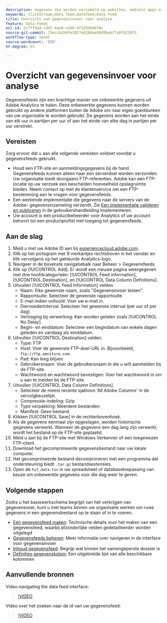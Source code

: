 ```yaml
---
description: Gegevens die worden verzameld op websites, mobiele apps of die worden geüpload met behulp van webservice-API's of gegevensbronnen, worden verwerkt en opgeslagen in Adobe Data Warehouse. Deze onbewerkte klikstreamgegevens vormen de gegevensset die door Adobe Analytics wordt gebruikt.
keywords: clickStream;data feed;datafeed;Data Feed
title: Overzicht van gegevensinvoer voor analyse
feature: Data Feeds
exl-id: 2cfff9ad-cdb5-4ae9-a266-4f3d3d046f0c
source-git-commit: 25eccb2b9fe3827e62b0ae98d9bebf7a97b239f5
workflow-type: tm+mt
source-wordcount: '559'
ht-degree: 5%

---
```


# Overzicht van gegevensinvoer voor analyse

Gegevensfeeds zijn een krachtige manier om onbewerkte gegevens uit Adobe Analytics te halen. Deze onbewerkte gegevens kunnen worden gebruikt op andere platformen buiten de Adobe om naar eigen goeddunken van uw organisatie te worden gebruikt. De gegevens worden aan het einde van elk uur in partijen per uur of aan het einde van elke dag in partijen per uur verstrekt.

## Vereisten

Zorg ervoor dat u aan alle volgende vereisten voldoet voordat u gegevensfeeds gebruikt.

* Houd een FTP-site en aanmeldingsgegevens bij de hand. Gegevensfeeds kunnen alleen naar een serverdoel worden verzonden. Uw organisatie biedt doorgaans FTP-referenties. Adobe kan een FTP-locatie op uw verzoek een bescheiden hoeveelheid opslagruimte bieden. Neem contact op met de klantenservice om een FTP-bestemming aan te vragen voor gegevensfeeds.
* Een werkende implementatie die gegevens naar de servers van de Adobe- gegevensinzameling verzendt. Zie [Een implementatie valideren en publiceren](/help/implement/launch/validate-publish-prod.md) in de gebruikershandleiding Implementeren.
* Uw account is een productbeheerder voor Analytics of uw account behoort tot een productprofiel met toegang tot gegevensfeeds.

## Aan de slag

1. Meld u met uw Adobe ID aan bij [experiencecloud.adobe.com](https://experiencecloud.adobe.com).
2. Klik op het pictogram met 9 vierkantjes rechtsboven in het venster en klik vervolgens op het gekleurde Analytics-logo.
3. Navigeer in de bovenste navigatiebalk naar Beheer > Gegevensfeeds.
4. Klik op [!UICONTROL Add]. Er wordt een nieuwe pagina weergegeven met drie hoofdcategorieën: [!UICONTROL Feed information], [!UICONTROL Destination], en [!UICONTROL Data Column Definitions].
5. Uitvullen [!UICONTROL Feed Information] velden.
   * Naam: Elke gewenste naam, zoals &quot;Gegevensinvoer testen&quot;.
   * Rapportsuite: Selecteer de gewenste rapportsuite.
   * E-mail indien voltooid: Voer uw e-mail in.
   * Diervoederinterval: Selecteer het gewenste interval (per uur of per dag).
   * Vertraging bij verwerking: Kan worden gelaten zoals [!UICONTROL No Delay].
   * Begin- en einddatum: Selecteer een begindatum van enkele dagen geleden en vandaag als einddatum.
6. Uitvullen [!UICONTROL Destination] velden.
   * Type: FTP
   * Host: Voer de gewenste FTP-doel-URL in. Bijvoorbeeld, `ftp://ftp.omniture.com`.
   * Pad: Kan leeg blijven
   * Gebruikersnaam: Voer de gebruikersnaam in die u wilt aanmelden bij de FTP-site.
   * Wachtwoord en wachtwoord bevestigen: Voer het wachtwoord in om u aan te melden bij de FTP-site.
7. Uitvullen [!UICONTROL Data Column Definitions].
   * Selecteer de meest recente sjabloon &#39;All Adobe Columns&#39; in de vervolgkeuzelijst.
   * Compressie-indeling: Gzip
   * Type verpakking: Meerdere bestanden
   * Manifest: Geen bestand
8. Klikken [!UICONTROL Save] in de rechterbovenhoek.
9. Als de gegevens eenmaal zijn opgeslagen, worden historische gegevens verwerkt. Wanneer de gegevens een dag lang zijn verwerkt, wordt het bestand op de FTP-site geplaatst.
10. Meld u aan bij de FTP-site met Windows Verkenner of een toegewezen FTP-client.
11. Download het gecomprimeerde gegevensbestand naar uw lokale computer.
12. Het gecomprimeerde bestand decomprimeren met een programma dat ondersteuning biedt `.tar.gz` bestandsextensies.
13. Open de `hit_data.tsv` in uw spreadsheet of databasetoepassing van keuze om onbewerkte gegevens voor die dag weer te geven.

## Volgende stappen

Zodra u het basiswerkschema begrijpt van het verkrijgen van gegevensvoer, kunt u met teams binnen uw organisatie werken om ruwe gegevens in een gegevensbestand op te slaan of in te voeren.

* [Een gegevensfeed maken](create-feed.md): Technische details voor het maken van een gegevensfeed, waarbij afzonderlijke velden gedetailleerder worden uitgelegd
* [Gegevensfeeds beheren](df-manage-feeds.md): Meer informatie over navigeren in de interface voor gegevensinvoer
* [Inhoud gegevensfeed](c-df-contents/datafeeds-contents.md): Begrijp wat binnen het samengeperste dossier is
* [Definities gegevenskolom](c-df-contents/datafeeds-reference.md): Een uitgebreide lijst van alle beschikbare kolommen

## Aanvullende bronnen

Video navigating the data feed interface:

>[!VIDEO](https://video.tv.adobe.com/v/25452/?quality=12)

Video over het zoeken naar de id van uw gegevensfeed:

>[!VIDEO](https://video.tv.adobe.com/v/335747/?quality=12)

